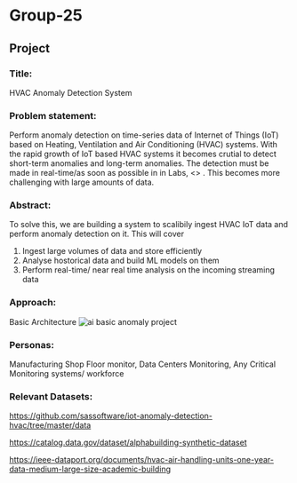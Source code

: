 # Group-25
## Project
### Title:
HVAC Anomaly Detection System 

### Problem statement:
Perform anomaly detection on time-series data of Internet of Things (IoT) based on Heating, Ventilation and Air Conditioning (HVAC) systems. With the rapid growth of IoT based HVAC systems it becomes crutial to detect short-term anomalies and long-term anomalies. The detection must be made in real-time/as soon as possible in in Labs, <> . This becomes more challenging with large amounts of data. 

### Abstract:

To solve this, we are building a system to scalibily ingest HVAC IoT data and perform anomaly detection on it. 
This will cover
1. Ingest large volumes of data and store efficiently 
2. Analyse hostorical data and build ML models on them
3. Perform real-time/ near real time analysis on the incoming streaming data

### Approach:

Basic Architecture 
![ai basic anomaly project](https://user-images.githubusercontent.com/98665151/155423222-68623b06-e9a8-4691-98bf-979baf453cc4.jpeg)

### Personas:
Manufacturing Shop Floor monitor, Data Centers Monitoring, Any Critical Monitoring systems/ workforce

### Relevant Datasets:
https://github.com/sassoftware/iot-anomaly-detection-hvac/tree/master/data

https://catalog.data.gov/dataset/alphabuilding-synthetic-dataset

https://ieee-dataport.org/documents/hvac-air-handling-units-one-year-data-medium-large-size-academic-building

